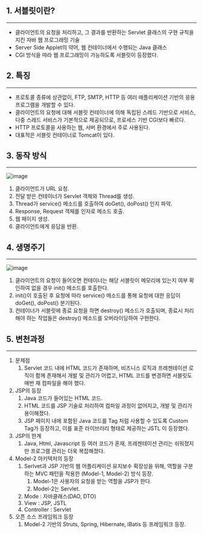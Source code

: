 ## 1. 서블릿이란?

---

- 클라이언트의 요청을 처리하고, 그 결과를 반환하는 Servlet 클래스의 구현 규칙을 지킨 자바 웹 프로그래밍 기술
- Server Side Applet의 약어, 웹 컨테이너에서 수행되는 Java 클래스
- CGI 방식을 따라 웹 프로그래밍이 가능하도록 서블릿이 등장했다.

## 2. 특징

---

- 프로토콜 종류에 상관없이, FTP, SMTP, HTTP 등 여러 애플리케이션 기반의 응용프로그램을 개발할 수 있다.
- 클라이언트의 요청에 대해 서블릿 컨테이너에 의해 독립된 스레드 기반으로 서비스, 다중 스레드 서비스가 기본적으로 제공되므로, 프로세스 기반 CGI보다 빠르다.
- HTTP 프로토콜을 사용하는 웹, 서버 환경에서 주로 사용된다.
- 대표적은 서블릿 컨테이너로 Tomcat이 있다.

## 3. 동작 방식

---

![image](https://github.com/jekyllPark/back-to-basic/assets/114489012/34c584e1-42fd-4c0f-ad7d-60cb6836f93b)


1. 클라이언트가 URL 요청.
2. 전달 받은 컨테이너가 Servlet 객체와 Thread를 생성.
3. Thread가 service() 메소드를 호출하여 doGet(), doPost() 인지 파악.
4. Response, Request 객체를 인자로 메소드 호출.
5. 웹 페이지 생성.
6. 클라이언트에게 응답을 반환.

## 4. 생명주기

---

![image](https://github.com/jekyllPark/back-to-basic/assets/114489012/18672917-7939-4752-a9eb-be11fae0e22e)


1. 클라이언트의 요청이 들어오면 컨테이너는 해당 서블릿이 메모리에 있는지 여부 확인하여 없을 경우 init() 메소드를 호출한다.
2. init()이 호출된 후 요청에 따라 service() 메소드를 통해 요청에 대한 응답이 doGet(), doPost() 분기된다.
3. 컨테이너가 서블릿에 종료 요청을 하면 destroy() 메소드가 호출되며, 종료시 처리해야 하는 작업들은 destroy() 메소드를 오버라이딩하여 구현한다.

## 5. 변천과정

---

1. 문제점
    1. Servlet 코드 내에 HTML 코드가 존재하며, 비즈니스 로직과 프레젠테이션 로직이 함께 존재해서 개발 및 관리가 어렵고, HTML 코드를 변경하면 서블릿도 매번 재 컴파일을 해야 했다.
2. JSP의 등장
    1. Java 코드가 들어있는 HTML 코드.
    2. HTML 코드를 JSP 기술로 처리하여 컴파일 과정이 없어지고, 개발 및 관리가 용이해졌다.
    3. JSP 페이지 내에 포함된 Java 코드를 Tag 처럼 사용할 수 있도록 Custom Tag가 등장하고, 이를 표준 라이브러리 형태로 제공하는 JSTL 이 등장했다.
3. JSP의 한계
    1. Java, Html, Javascript 등 여러 코드가 혼재, 프레젠테이션 관리는 쉬워졌지만 프로그램 관리는 더욱 복잡해졌다.
4. Model-2 아키텍처의 등장
    1. Serlvet과 JSP 기반의 웹 어플리케이션 유지보수 확장성을 위해, 역할을 구분하는 MVC 패턴을 적용한 (Model-1, Model-2) 방식 등장.
        1. Model-1은 사용자의 요청을 받는 역할을 JSP가 한다.
        2. Model-2는 Servlet.
    2. Mode : 자바클래스(DAO, DTO)
    3. View : JSP, JSTL
    4. Controller : Servlet
5. 오픈 소스 프레임워크 등장
    1. Model-2 기반의 Struts, Spring, Hibernate, iBatis 등 프레임워크 등장.
